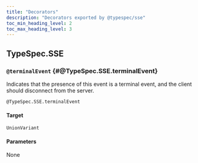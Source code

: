 ```yaml
---
title: "Decorators"
description: "Decorators exported by @typespec/sse"
toc_min_heading_level: 2
toc_max_heading_level: 3
---
```


## TypeSpec.SSE

### `@terminalEvent` {#@TypeSpec.SSE.terminalEvent}

Indicates that the presence of this event is a terminal event,
and the client should disconnect from the server.

```typespec
@TypeSpec.SSE.terminalEvent
```

#### Target

`UnionVariant`

#### Parameters

None
